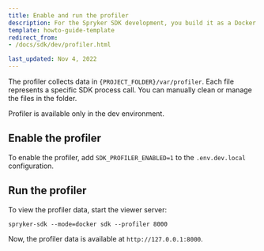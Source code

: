 ```yaml
---
title: Enable and run the profiler
description: For the Spryker SDK development, you build it as a Docker container and run it in the development or debug mode.
template: howto-guide-template
redirect_from:
- /docs/sdk/dev/profiler.html

last_updated: Nov 4, 2022
---
```


The profiler collects data in `{PROJECT_FOLDER}/var/profiler`. Each file represents a specific SDK process call. You can manually clean or manage the files in the folder.

Profiler is available only in the dev environment.

## Enable the profiler

To enable the profiler, add `SDK_PROFILER_ENABLED=1` to the `.env.dev.local` configuration.

## Run the profiler

To view the profiler data, start the viewer server:

```shell
spryker-sdk --mode=docker sdk --profiler 8000
```

Now, the profiler data is available at `http://127.0.0.1:8000`.
